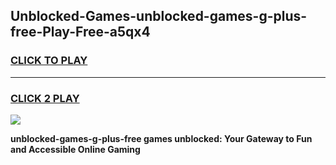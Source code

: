 
## Unblocked-Games-unblocked-games-g-plus-free-Play-Free-a5qx4
<h3>
<a href="https://premium76.site?title=unblocked-games-g-plus-free&ref=21A">CLICK TO PLAY</a></h3>
<hr>

<h3>
<a href="https://premium76.site?title=unblocked-games-g-plus-free&ref=21A">CLICK 2 PLAY</a>
  
</h3>

<a href="https://premium76.site?title=unblocked-games-g-plus-free&ref=21A"><img src="https://clearcache.store/games.png"></a>


**unblocked-games-g-plus-free games unblocked: Your Gateway to Fun and Accessible Online Gaming**
